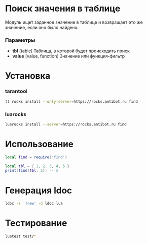 # Поиск значения в таблице
Модуль ищет заданное значение в таблице и возвращает это же значение, если оно было найдено.

### Параметры
- **tbl** (table) Таблица, в которой будет происходить поиск
- **value** (value, function) Значение или функция-фильтр

# Установка
### tarantool
```bash
tt rocks install --only-server=https://rocks.antibot.ru find
```
### luarocks
```bash
luarocks install --server=https://rocks.antibot.ru find
```

# Использование
```lua
local find = require('find')

local tbl = { 1, 2, 3, 4, 5 }
print(find(tbl, 5)) -- 5
```

# Генерация ldoc
```bash
ldoc -s '!new' -d ldoc lua
```

# Тестирование
```bash
luatest test/*
```
